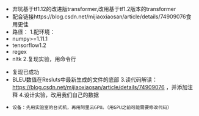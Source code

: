 -    弃坑基于tf1.12的改进版transformer,改用基于tf1.2版本的transformer
-    配合链接https://blog.csdn.net/mijiaoxiaosan/article/details/74909076食用更佳
-    路径：
1.配环境：
  - numpy>=1.11.1
  - tensorflow1.2
  - regex
  - nltk
2.复现实验，用命令行
  * 复现已成功
  * BLEU数值在Resluts中最新生成的文件的底部
3.读代码解读：https://blog.csdn.net/mijiaoxiaosan/article/details/74909076 ，并添加注释
4.设计实验，改用我们自己的数据
-     设备：先用实验室的台式机，再用阿里云GPU。（用GPU之前可能需要修改代码）
  
